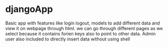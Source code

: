 # djangoApp

Basic app with features like login logout, models to add different data and view it on webpage through html. we can go through different pages as we select because it contains forien keys also to point to other data.
Admin user also included to directly insert data without using shell
